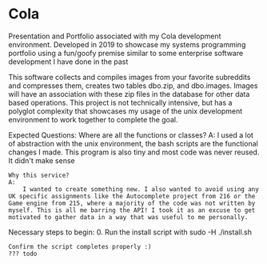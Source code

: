 # Cola
Presentation and Portfolio associated with my Cola development environment. Developed in 2019 to showcase my systems programming portfolio using a fun/goofy premise similar to some enterprise software development I have done in the past

This software collects and compiles images from your favorite subreddits and compresses them, creates two tables dbo.zip, and dbo.images. Images will have an association with these zip files in the database for other data based operations. This project is not technically intensive, but has a polyglot complexity that showcases my usage of the unix development environment to work together to complete the goal.

Expected Questions:
	Where are all the functions or classes? 
	A:
		I used a lot of abstraction with the unix environment, the bash scripts are the functional changes I made. This program is also tiny and most code was never reused. It didn't make sense

	Why this service?
	A:
		I wanted to create something new. I also wanted to avoid using any UK specific assignments like the Autocomplete project from 216 or the Game engine from 215, where a majority of the code was not written by myself. This is all me barring the API! I took it as an excuse to get motivated to gather data in a way that was useful to me personally. 

Necessary steps to begin: 0. Run the install script with sudo -H ./install.sh

    Confirm the script completes properly :)
    ??? todo
